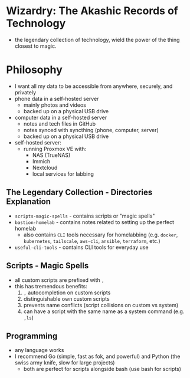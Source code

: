 <!--
title: Wizardry - The Legendary Collection of Technology
date: 2024-01-23-2357 (January 23, 2024 11:57 PM)
tags:
- Technology
- The Start
- Legendary Wizardry
- Wizardry
description: The legendary collection of technology, wield the power of the thing closest to magic.
-->

# Wizardry: The Akashic Records of Technology
- the legendary collection of technology, wield the power of the thing closest to magic.

# Philosophy
- I want all my data to be accessible from anywhere, securely, and privately
- phone data in a self-hosted server
  - mainly photos and videos
  - backed up on a physical USB drive
- computer data in a self-hosted server
  - notes and tech files in GitHub
  - notes synced with syncthing (phone, computer, server)
  - backed up on a physical USB drive
- self-hosted server:
  - running Proxmox VE with:
    - NAS (TrueNAS)
    - Immich
    - Nextcloud
    - local services for labbing

## The Legendary Collection - Directories Explanation
- `scripts-magic-spells` - contains scripts or "magic spells"
- `bastion-homelab` - contains notes related to setting up the perfect homelab 
  - also contains `CLI` tools necessary for homelabbing (e.g. `docker`, `kubernetes`, `tailscale`, `aws-cli`, `ansible`, `terraform`, etc.)
- `useful-cli-tools` - contains CLI tools for everyday use

## Scripts - Magic Spells
- all custom scripts are prefixed with `,`
- this has tremendous benefits:
  1. `,` autocompletion on custom scripts
  2. distinguishable own custom scripts
  3. prevents name conflicts (script collisions on custom vs system)
  4. can have a script with the same name as a system command (e.g. `,ls`)

## Programming
- any language works
- I recommend Go (simple, fast as fok, and powerful) and Python (the swiss army knife, slow for large projects)
  - both are perfect for scripts alongside bash (use bash for scripts)

<!-- Happy Birthday To Me!!!!!!!, 20th, January 23, 2024 11:59 PM -->

<!-- ejsadiarin -->

